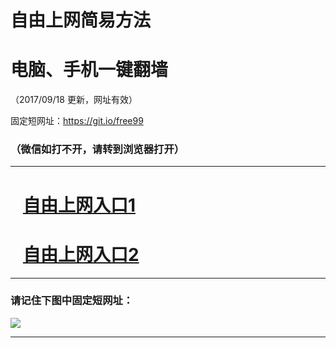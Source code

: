 ﻿# 自由上网简易方法

# 电脑、手机一键翻墙

（2017/09/18 更新，网址有效）

固定短网址：https://git.io/free99

### （微信如打不开，请转到浏览器打开）


***





# &nbsp;&nbsp; <a href="http://ft190513792.fwq-tz1005.info/fwqtz01.html?t=091800112582 " target="_blank">自由上网入口1</a>
# &nbsp;&nbsp; <a href="http://ft3009030314.fwq-tz1006.info/fwqtz02.html?t=091800123431 " target="_blank">自由上网入口2</a>
***

### 请记住下图中固定短网址：

<img src="https://s3-us-west-2.amazonaws.com/fwq-1001/yjfq-20170905okok.png" /> 


***

